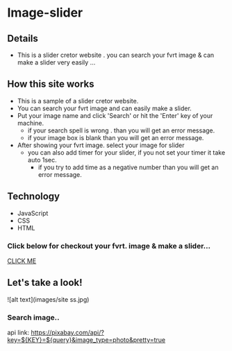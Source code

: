 # Image-slider
## Details 
* This is a slider cretor website . you can search your fvrt image & can make a slider very easily ...

## How this site works
* This is a sample of a slider cretor website.
* You can search your fvrt image and can easily make a slider.
* Put your image name and click 'Search' or hit the 'Enter' key of your machine.
  - if your search spell is wrong . than you will get an error message.
  - if your image box is blank than you will get an error message.
* After showing your fvrt image. select your image for slider 
  - you can also add timer for your slider, if you not set your timer it take auto 1sec.
    - if you try to add time as a negative number than you will get an error message.

## Technology
+  JavaScript
+  CSS
+  HTML

### Click below for checkout your fvrt. image & make a slider...
[CLICK ME](https://shahinuralambhuiyan.github.io/Image-slider/)

## Let's take a look!
![alt text](images/site ss.jpg)

### Search image..
api link: https://pixabay.com/api/?key=${KEY}=${query}&image_type=photo&pretty=true
